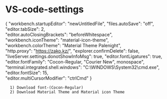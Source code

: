 # VS-code-settings
{     "workbench.startupEditor": "newUntitledFile",
      "files.autoSave": "off",     
      "editor.tabSize": 2,     
      "editor.autoClosingBrackets": "beforeWhitespace",     
      "workbench.iconTheme": "material-icon-theme",     
      "workbench.colorTheme": "Material Theme Palenight",     
      "http.proxy": "https://zako.kz/",     "explorer.confirmDelete": false,     
      "liveServer.settings.donotShowInfoMsg": true,     "editor.fontLigatures": true,     
      "editor.fontFamily": "Cocon-Regular, \"Courier New\", monospace",     
      "terminal.integrated.shell.windows": "C:\\WINDOWS\\System32\\cmd.exe",    
      "editor.fontSize": 15,     
      "editor.multiCursorModifier": "ctrlCmd" }
      
      1) Download font-(Cocon-Regular)
      2) Download Material Theme and Material icon Theme
